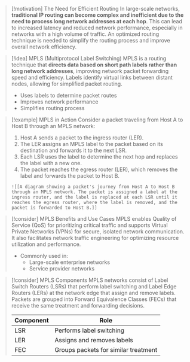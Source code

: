 > [!motivation] The Need for Efficient Routing
> In large-scale networks, **traditional IP routing can become complex and inefficient due to the need to process long network addresses at each hop**. This can lead to increased latency and reduced network performance, especially in networks with a high volume of traffic. An optimized routing technique is needed to simplify the routing process and improve overall network efficiency.

> [!idea] MPLS (Multiprotocol Label Switching)
> MPLS is a routing technique that **directs data based on short path labels rather than long network addresses**, improving network packet forwarding speed and efficiency. Labels identify virtual links between distant nodes, allowing for simplified packet routing.
> - Uses labels to determine packet routes
> - Improves network performance
> - Simplifies routing process

> [!example] MPLS in Action
> Consider a packet traveling from Host A to Host B through an MPLS network:
> 1. Host A sends a packet to the ingress router (LER).
> 2. The LER assigns an MPLS label to the packet based on its destination and forwards it to the next LSR.
> 3. Each LSR uses the label to determine the next hop and replaces the label with a new one.
> 4. The packet reaches the egress router (LER), which removes the label and forwards the packet to Host B.
> 
> ```image_goes_here
> ![[A diagram showing a packet's journey from Host A to Host B through an MPLS network. The packet is assigned a label at the ingress router, and the label is replaced at each LSR until it reaches the egress router, where the label is removed, and the packet is forwarded to Host B.]]
> ```

> [!consider] MPLS Benefits and Use Cases
> MPLS enables Quality of Service (QoS) for prioritizing critical traffic and supports Virtual Private Networks (VPNs) for secure, isolated network communication. It also facilitates network traffic engineering for optimizing resource utilization and performance.
> - Commonly used in:
>   - Large-scale enterprise networks
>   - Service provider networks

> [!consider] MPLS Components
> MPLS networks consist of Label Switch Routers (LSRs) that perform label switching and Label Edge Routers (LERs) at the network edge that assign and remove labels. Packets are grouped into Forward Equivalence Classes (FECs) that receive the same treatment and forwarding decisions.
> 
> | Component | Role |
> |-----------|------|
> | LSR | Performs label switching |
> | LER | Assigns and removes labels |
> | FEC | Groups packets for similar treatment |